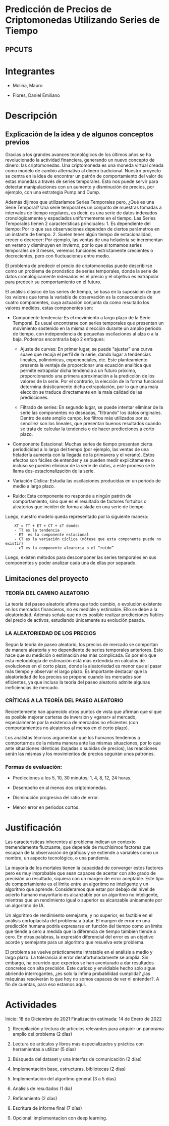 # Predicción de Precios de Criptomonedas Utilizando Series de Tiempo

## PPCUTS

# Integrantes

- Molina, Mauro

- Flores, Daniel Emiliano

# Descripción

## Explicación de la idea y de algunos conceptos previos

Gracias a los grandes avances tecnológicos de los últimos años se ha revolucionado la actividad financiera, generando un nuevo concepto de dinero: las criptomonedas.
Una criptomoneda es una moneda virtual creada como modelo de cambio alternativo al dinero tradicional.
Nuestro proyecto se centra en la idea de encontrar un patrón de comportamiento del valor de estas monedas a través de series temporales. Esto nos puede servir para detectar manipulaciones con un aumento y disminución de precios, por ejemplo, con una estrategia Pump and Dump.

Además dijimos que utilizaríamos Series Temporales pero, ¿Qué es una Serie Temporal?
Una serie temporal es un conjunto de muestras tomadas a intervalos de tiempo regulares, es decir, es una serie de datos indexados cronológicamente y espaciados uniformemente en el tiempo.
Las Series Temporales tienen 2 características principales:
    1. Es dependiente del tiempo: Por lo que sus observaciones dependen de ciertos parámetros en un instante de tiempo.
    2. Suelen tener algún tiempo de estacionalidad, crecer o decrecer: Por ejemplo, las ventas de una heladería se incrementan en verano y disminuyen en invierno, por lo que si tomamos series temporales de 3 meses, veremos funciones estrictamente crecientes o decrecientes, pero con fluctuaciones entre medio.

El problema de predecir el precio de criptomonedas puede describirse como un problema de pronóstico de series temporales, donde la serie de datos cronológicamente indexados es el precio y el objetivo es extrapolar para predecir su comportamiento en el futuro.

El análisis clásico de las series de tiempo, se basa en la suposición de que los valores que toma la variable de observación es la consecuencia de cuatro componentes, cuya actuación conjunta da como resultado los valores medidos, estas componentes son:

- Componente tendencia: Es el movimiento a largo plazo de la Serie Temporal. Es usual encontrarse con series temporales que presentan un movimiento sostenido en la misma dirección durante un amplio período de tiempo, con independencia de pequeñas oscilaciones al alza o a la baja. Podemos encontrarla bajo 2 enfoques:
    - Ajuste de curvas: En primer lugar, se puede “ajustar” una curva suave que recoja el perfil de la serie, dando lugar a tendencias lineales, polinómicas, exponenciales, etc. Este planteamiento presenta la ventaja de proporcionar una ecuación analítica que permite extrapolar dicha tendencia a un futuro próximo, proporcionando una primera aproximación a la predicción de los valores de la serie. 
Por el contrario, la elección de la forma funcional determina drásticamente dicha extrapolación, por lo que una mala elección se traduce directamente en la mala calidad de las predicciones. 

    - Filtrado de series: En segundo lugar, se puede intentar eliminar de la serie las componentes no deseadas, “filtrando” los datos originales. Dentro de este amplio campo, los filtros más utilizados por su sencillez son los lineales, que presentan buenos resultados cuando se trata de calcular la tendencia o de hacer predicciones a corto plazo. 

- Componente Estacional: Muchas series de tiempo presentan cierta periodicidad a lo largo del tiempo (por ejemplo, las ventas de una heladería aumenta con la llegada de la primavera y el verano). Estos efectos son fáciles de entender y se pueden medir explícitamente o incluso se pueden eliminar de la serie de datos, a este proceso se le llama des-estacionalización de la serie.

- Variación Cíclica: Estudia las oscilaciones producidas en un periodo de medio a largo plazo.
      
- Ruido: Esta componente no responde a ningún patrón de comportamiento, sino que es el resultado de factores fortuitos o aleatorios que inciden de forma aislada en una serie de tiempo.

Luego, nuestro modelo queda representado por la siguiente manera: 

        XT = TT + ET + CT + εT donde:
        - TT es la tendencia 
        - ET  es la componente estacional
        - CT es la variación cíclica (nótese que esta componente puede no existir)
        - εT es la componente aleatoria o el “ruido”

Luego, existen métodos para descomponer las series temporales en sus componentes y poder analizar cada una de ellas por separado.



## Limitaciones del proyecto

### TEORÍA DEL CAMINO ALEATORIO

La teoría del paseo aleatorio afirma que todo cambio, o evolución existente en los mercados financieros, no es medible y estimable. Ello se debe a la aleatoriedad. 
Además señala que no es posible realizar predicciones fiables del precio de activos, estudiando únicamente su evolución pasada.


### LA ALEATORIEDAD DE LOS PRECIOS

Según la teoría de paseo aleatorio, los precios de mercado se comportan de manera aleatoria y no dependiente de series temporales anteriores. Esto hace que su medición o estimación sea más complicada. Es por ello que esta metodología de estimación está más extendida en cálculos de evoluciones en el corto plazo, donde la aleatoriedad es menor que al pasar más tiempo y observar el largo plazo. Es importante destacar que la aleatoriedad de los precios se propone cuando los mercados son eficientes, ya que incluso la teoría del paseo aleatorio admite algunas ineficiencias de mercado.

### CRÍTICAS A LA TEORÍA DEL PASEO ALEATORIO
Recientemente han aparecido otros puntos de vista que afirman que sí que es posible mejorar carteras de inversión y «ganar» al mercado, especialmente por la existencia de mercados no eficientes (con comportamientos no aleatorios al menos en el corto plazo).

Los analistas técnicos argumentan que los humanos tendemos a comportarnos de la misma manera ante las mismas situaciones, por lo que ante situaciones idénticas (bajadas o subidas de precios), las reacciones serán las mismas y los movimientos de precios seguirán unos patrones.

### Formas de evaluación:

- Predicciones a los 5, 10, 30 minutos; 1, 4, 8, 12, 24 horas.

- Desempeño en al menos dos criptomonedas.

- Disminución progresiva del ratio de error.

- Menor error en periodos cortos.

# Justificación

Las características inherentes al problema indican un contexto tremendamente fluctuante, que depende de muchísimos factores que escapan de la observación de gráficas y se extiende a variables como un nombre, un aspecto tecnológico, o una pandemia.

La mayoría de los mortales tienen la capacidad de converger estos factores pero es muy improbable que sean capaces de acertar con alto grado de precisión un resultado, siquiera con un margen de error aceptable. Este tipo de comportamiento es el límite entre un algoritmo no inteligente y un algoritmo que aprende. Consideramos que estar por debajo del nivel de acierto humano mayoritario es alcanzable por un algoritmo no inteligente, mientras que un rendimiento igual o superior es alcanzable únicamente por un algoritmo de IA.

Un algoritmo de rendimiento semejante, y no superior, es factible en el análisis cortoplacista del problema a tratar. El margen de error en una predicción humana podría expresarse en función del tiempo como un límite que tiende a cero a medida que la diferencia de tiempo tambien tiende a cero. En otras palabras, la expresión diferencial del error es un objetivo acorde y semejante para un algoritmo que resuelva este problema.

El problema se vuelve prácticamente intratable en el análisis a medio y largo plazo. La tolerancia al error desafortunadamente se amplía. Sin embargo, ha ocurrido que expertos se han aventurado a dar resultados concretos con alta precisión. Este curioso y envidiable hecho solo sigue abriendo interrogantes, ¿es solo la ínfima probabilidad cumplida? ¿las máquinas resolverán lo que hoy no somos capaces de ver ni entender?. A fin de cuentas, para eso estamos aquí.

# Actividades

Inicio: 18 de Diciembre de 2021
Finalización estimada: 14 de Enero de 2022

1. Recopilación y lectura de artículos relevantes para adquirir un panorama amplio del problema (2 días)

2. Lectura de artículos y libros más especializados y práctica con herramientas a utilizar (5 días)

3. Búsqueda del dataset y una interfaz de comunicación (2 días)

4. Implementación base, estructuras, bibliotecas (2 días)

5. Implementación del algoritmo general (3 a 5 días)

6. Análisis de resultados (1 día)

7. Refinamiento (2 días)

8. Escritura de informe final (7 días)

9. Opcional: implementacion con deep learning.
